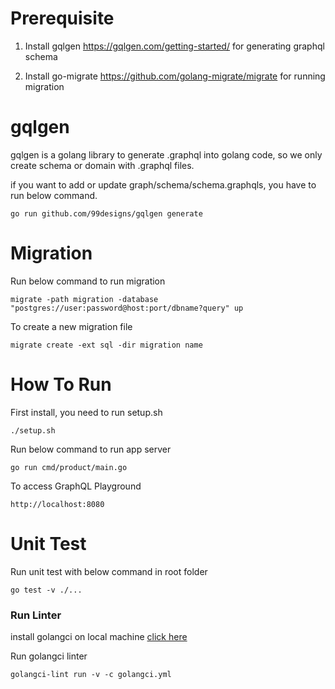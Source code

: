 # Prerequisite

1. Install gqlgen https://gqlgen.com/getting-started/ for generating graphql schema

2. Install go-migrate https://github.com/golang-migrate/migrate for running migration

# gqlgen

gqlgen is a golang library to generate .graphql into golang code, so we only create schema or domain with .graphql files.

if you want to add or update graph/schema/schema.graphqls, you have to run below command.

```
go run github.com/99designs/gqlgen generate
```

# Migration

Run below command to run migration

```
migrate -path migration -database "postgres://user:password@host:port/dbname?query" up
```

To create a new migration file

```
migrate create -ext sql -dir migration name
```

# How To Run

First install, you need to run setup.sh

```
./setup.sh
```

Run below command to run app server

```
go run cmd/product/main.go
```

To access GraphQL Playground

```
http://localhost:8080
```

# Unit Test
Run unit test with below command in root folder

```
go test -v ./...
```

### Run Linter

install golangci on local machine [click here](https://golangci-lint.run/usage/install/#local-installation)

Run golangci linter

```
golangci-lint run -v -c golangci.yml
```